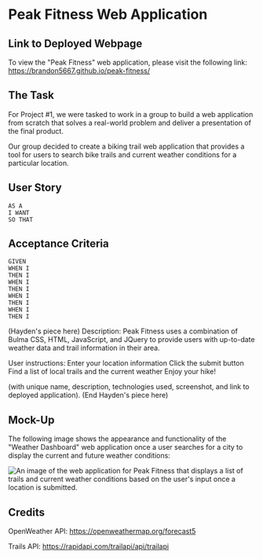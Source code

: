 # Peak Fitness Web Application

## Link to Deployed Webpage 
To view the "Peak Fitness" web application, please visit the following link: https://brandon5667.github.io/peak-fitness/


## The Task

For Project #1, we were tasked to work in a group to build a web application from scratch that solves a real-world problem and deliver a presentation of the final product. 

Our group decided to create a biking trail web application that provides a tool for users to search bike trails and current weather conditions for a particular location. 

## User Story

```
AS A 
I WANT 
SO THAT 
```

## Acceptance Criteria

```
GIVEN 
WHEN I
THEN I
WHEN I
THEN I
WHEN I
THEN I
WHEN I
THEN I
```

(Hayden's piece here)
Description:
Peak Fitness uses a combination of Bulma CSS, HTML, JavaScript, and JQuery to provide users with up-to-date weather data and trail information in their area. 

User instructions:
Enter your location information
Click the submit button
Find a list of local trails and the current weather
Enjoy your hike!

(with unique name, description, technologies used, screenshot, and link to deployed application).
(End Hayden's piece here)


## Mock-Up

The following image shows the appearance and functionality of the "Weather Dashboard" web application once a user searches for a city to display the current and future weather conditions:

![An image of the web application for Peak Fitness that displays a list of trails and current weather conditions based on the user's input once a location is submitted.](./assets/images/mainscreen1.jpg)

## Credits

OpenWeather API: https://openweathermap.org/forecast5

Trails API: https://rapidapi.com/trailapi/api/trailapi